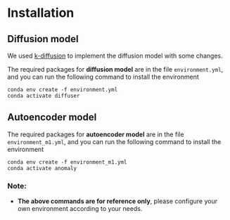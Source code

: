 # Installation

## Diffusion model

We used [k-diffusion](https://github.com/crowsonkb/k-diffusion) to implement the diffusion model with some changes.

The required packages for **diffusion model** are in the file `environment.yml`, and you can run the following command to install the environment

```
conda env create -f environment.yml
conda activate diffuser

```

## Autoencoder model

The required packages for **autoencoder model** are in the file `environment_m1.yml`, and you can run the following command to install the environment

```
conda env create -f environment_m1.yml
conda activate anomaly

```



### Note:
- **The above commands are for reference only**, please configure your own environment according to your needs.
